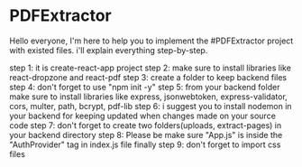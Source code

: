 # PDFExtractor
Hello everyone,
I'm here to help you to implement the #PDFExtractor project with existed files.
i'll explain everything step-by-step.

step 1: it is create-react-app project
step 2: make sure to install libraries like react-dropzone and react-pdf
step 3: create a folder to keep backend files
step 4: don't forget to use "npm init -y"
step 5: from your backend folder make sure to install libraries like express, jsonwebtoken, express-validator, cors, multer, path, bcrypt, pdf-lib
step 6: i suggest you to install nodemon in your backend for keeping updated when changes made on your source code
step 7: don't forget to create two folders(uploads, extract-pages) in your backend directory
step 8: Please be make sure "App.js" is inside the "AuthProvider" tag in index.js file
finally 
step 9: don't forget to import css files
